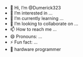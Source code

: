 - 👋 Hi, I’m @Dumerick323
- 👀 I’m interested in ...
- 🌱 I’m currently learning ...
- 💞️ I’m looking to collaborate on ...
- 📫 How to reach me ...
- 😄 Pronouns: ...
- ⚡ Fun fact: ...
- 👾 hardware programmer 
<!--- file explorer
Dumerick323/Dumerick323 is a ✨ special ✨ repository because its `README.md` (this file) appears on your GitHub profile.
You can click the Preview link to take a look at your changes
